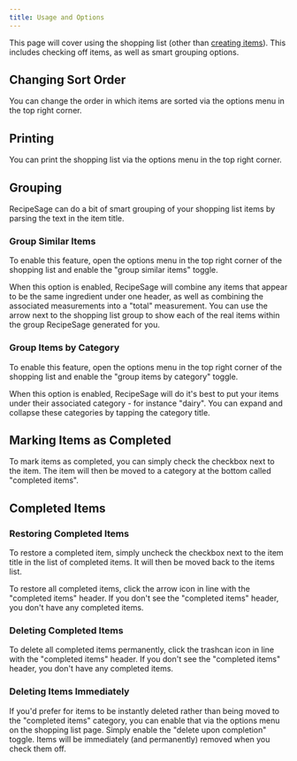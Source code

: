 ```yaml
---
title: Usage and Options
---
```


This page will cover using the shopping list (other than [creating items](./create.md)). This includes checking off items, as well as smart grouping options.

## Changing Sort Order

You can change the order in which items are sorted via the options menu in the top right corner.

## Printing

You can print the shopping list via the options menu in the top right corner.

## Grouping

RecipeSage can do a bit of smart grouping of your shopping list items by parsing the text in the item title.

### Group Similar Items

To enable this feature, open the options menu in the top right corner of the shopping list and enable the "group similar items" toggle.

When this option is enabled, RecipeSage will combine any items that appear to be the same ingredient under one header, as well as combining the associated measurements into a "total" measurement. You can use the arrow next to the shopping list group to show each of the real items within the group RecipeSage generated for you.

### Group Items by Category

To enable this feature, open the options menu in the top right corner of the shopping list and enable the "group items by category" toggle.

When this option is enabled, RecipeSage will do it's best to put your items under their associated category - for instance "dairy". You can expand and collapse these categories by tapping the category title.

## Marking Items as Completed

To mark items as completed, you can simply check the checkbox next to the item. The item will then be moved to a category at the bottom called "completed items".

## Completed Items

### Restoring Completed Items

To restore a completed item, simply uncheck the checkbox next to the item title in the list of completed items. It will then be moved back to the items list.

To restore all completed items, click the arrow icon in line with the "completed items" header. If you don't see the "completed items" header, you don't have any completed items.

### Deleting Completed Items

To delete all completed items permanently, click the trashcan icon in line with the "completed items" header. If you don't see the "completed items" header, you don't have any completed items.

### Deleting Items Immediately

If you'd prefer for items to be instantly deleted rather than being moved to the "completed items" category, you can enable that via the options menu on the shopping list page. Simply enable the "delete upon completion" toggle. Items will be immediately (and permanently) removed when you check them off.

